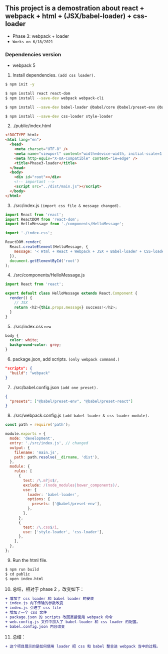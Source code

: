 ## This project is a demostration about react + webpack + html + (JSX/babel-loader) + css-loader

- Phase 3: webpack + loader
- `Works on 6/18/2021`

### Dependencies version

- webpack 5

1. Install dependencies. `(add css loader).`

```bash
$ npm init -y

$ npm install react react-dom
$ npm install --save-dev webpack webpack-cli

$ npm install --save-dev babel-loader @babel/core @babel/preset-env @babel/preset-react

$ npm install --save-dev css-loader style-loader
```

2. ./public/index.html

```html
<!DOCTYPE html>
<html lang="en">
  <head>
    <meta charset="UTF-8" />
    <meta name="viewport" content="width=device-width, initial-scale=1.0" />
    <meta http-equiv="X-UA-Compatible" content="ie=edge" />
    <title>Phase3-loader</title>
  </head>
  <body>
    <div id="root"></div>
    <!-- important -->
    <script src="../dist/main.js"></script>
  </body>
</html>
```

3. ./src/index.js `(import css file & message changed).`

```js
import React from 'react';
import ReactDOM from 'react-dom';
import HelloMessage from './components/HelloMessage';

import './index.css';

ReactDOM.render(
  React.createElement(HelloMessage, {
    message: '< Html + React + Webpack + JSX + Babel-loader + CSS-loader >',
  }),
  document.getElementById('root')
);
```

4. ./src/components/HelloMessage.js

```js
import React from 'react';

export default class HelloMessage extends React.Component {
  render() {
    // JSX
    return <h2>{this.props.message} success!</h2>;
  }
}
```

5. ./src/index.css `new`

```css
body {
  color: white;
  background-color: grey;
}
```

6. package.json, add scripts. `(only webpack command.)`

```json
"scripts": {
  "build": "webpack"
}
```

7. ./src/babel.config.json `(add one preset).`

```json
{
  "presets": ["@babel/preset-env", "@babel/preset-react"]
}
```

8. ./src/webpack.config.js `(add babel loader & css loader module).`

```js
const path = require('path');

module.exports = {
  mode: 'development',
  entry: './src/index.js', // changed
  output: {
    filename: 'main.js',
    path: path.resolve(__dirname, 'dist'),
  },
  module: {
    rules: [
      {
        test: /\.m?js$/,
        exclude: /(node_modules|bower_components)/,
        use: {
          loader: 'babel-loader',
          options: {
            presets: ['@babel/preset-env'],
          },
        },
      },
      {
        test: /\.css$/i,
        use: ['style-loader', 'css-loader'],
      },
    ],
  },
};
```

9. Run the html file.

```bash
$ npm run build
$ cd public
$ open index.html
```

10. 总结，相对于 phase 2 ，改变如下：

```diff
+ 增加了 css loader 和 babel loader 的安装
+ index.js 向下传输的参数改变
+ index.js 引进了 css file
+ 增加了一个 css 文件
+ package.json 的 scripts 改回直接使用 webpack 命令
+ web.config.js 文件中加入了 babel-loader 和 css loader 的配置。
+ babel.config.json 内容改变
```

11. 总结：

```diff
+ 这个项目展示的是如何使用 loader 把 css 和 babel 整合进 webpack 当中的过程。
```

